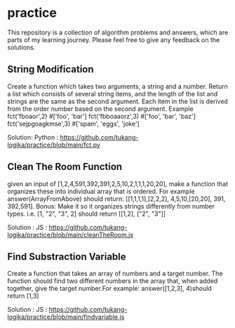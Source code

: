# practice

This repository is a collection of algorithm problems and answers, which are parts of my learning journey. Please feel free to give any feedback on the solutions. 


##  String Modification
Create a function which takes two arguments, a string and a number. Return a list which consists of several string items, and the length of the list and strings are the same as the second argument. Each item in the list is derived from the order number based on the second argument. 
Example
fct('fboaor',2) #['foo', 'bar']
fct('fbboaaorz',3) #['foo', 'bar', 'baz']
fct('sejpgoagkmse',3) #['spam', 'eggs', 'joke']

Solution: 
Python : https://github.com/tukang-logika/practice/blob/main/fct.py

## Clean The Room Function
given an input of [1,2,4,591,392,391,2,5,10,2,1,1,1,20,20], make a function that organizes these into individual array that is ordered. For example answer(ArrayFromAbove) should return: [[1,1,1,1],[2,2,2], 4,5,10,[20,20], 391, 392,591]. 
Bonus: Make it so it organizes strings differently from number types. 
i.e. [1, "2", "3", 2] should return [[1,2], ["2", "3"]]

Solution : 
JS : https://github.com/tukang-logika/practice/blob/main/cleanTheRoom.js

##  Find Substraction Variable
Create a function that takes an array of numbers and a target number. The function should find two different numbers in the array that, when added together, give the target number.For example: answer([1,2,3], 4)should return [1,3]

Solution : 
JS : https://github.com/tukang-logika/practice/blob/main/findvariable.js

